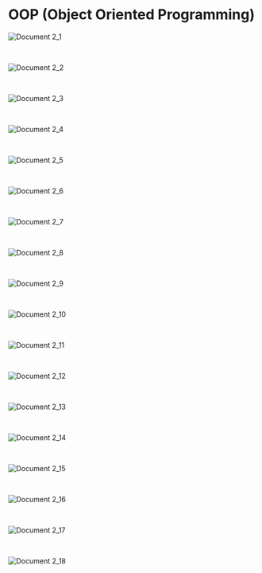 # OOP (Object Oriented Programming)
![Document 2_1](https://github.com/user-attachments/assets/d3b9b3f3-9c0b-4423-828d-61fa45389720)

<br>

![Document 2_2](https://github.com/user-attachments/assets/5968d024-52f7-4bf1-b4dc-1ff34caae6f7)

<br>

![Document 2_3](https://github.com/user-attachments/assets/6ef90d4d-27a2-4712-8a6e-0675d78b514b)

<br>

![Document 2_4](https://github.com/user-attachments/assets/473063f0-e4d6-45e4-8171-54828cb10eeb)

<br>

![Document 2_5](https://github.com/user-attachments/assets/29e6f093-c777-4245-af8a-6c6f3d1e2c04)

<br>

![Document 2_6](https://github.com/user-attachments/assets/1a8aa7c9-ef3d-423f-94f5-1685cb48f797)

<br>

![Document 2_7](https://github.com/user-attachments/assets/7c576b4b-e894-41b4-8420-9134f2161368)

<br>

![Document 2_8](https://github.com/user-attachments/assets/1d121b3f-ffc7-4c49-aef0-20d19c63af60)

<br>

![Document 2_9](https://github.com/user-attachments/assets/ba2d058e-58da-4ef1-ae45-b4b35a53d92b)

<br>

![Document 2_10](https://github.com/user-attachments/assets/b56a9ba8-db14-4fd4-9aa6-72c89b327553)

<br>

![Document 2_11](https://github.com/user-attachments/assets/beb2ed02-f7cb-480c-ac93-2d935fe7b6e8)

<br>

![Document 2_12](https://github.com/user-attachments/assets/3f3994e1-4b13-4549-8ab1-a801ea61b5ca)

<br>

![Document 2_13](https://github.com/user-attachments/assets/e3d04c38-edcc-4b73-912c-a119bfee5ddc)

<br>

![Document 2_14](https://github.com/user-attachments/assets/16f5dfc7-3764-45cf-a6e3-be268f53381f)

<br>

![Document 2_15](https://github.com/user-attachments/assets/6af7c793-72cb-46cc-b632-421a7694879a)

<br>

![Document 2_16](https://github.com/user-attachments/assets/ec349b91-ddec-4330-a094-7d109521ea10)

<br>

![Document 2_17](https://github.com/user-attachments/assets/05d42163-9fef-4b05-bb15-71f38f99f0d8)

<br>

![Document 2_18](https://github.com/user-attachments/assets/5facfe2a-b35d-4f18-956f-52697d64b8ef)
